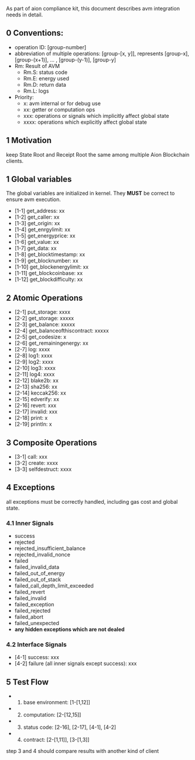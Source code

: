 As part of aion compliance kit, this document describes avm integration needs in detail.

## 0 Conventions:

- operation ID: [group-number]
- abbreviation of multiple operations: [group-[x, y]], represents [group-x], [group-(x+1)], ... , [group-(y-1)], [group-y]
- Rm: Result of AVM
    - Rm.S: status code
    - Rm.E: energy used
    - Rm.D: return data
    - Rm.L: logs
- Priority:
    - x: avm internal or for debug use
    - xx: getter or computation ops
    - xxx: operations or signals which implicitly affect global state
    - xxxx: operations which explicitly affect global state

## 1 Motivation

keep State Root and Receipt Root the same among multiple Aion Blockchain clients.

## 1 Global variables

The global variables are initialized in kernel. They **MUST** be correct to ensure avm execution.

- [1-1] get_address: xx
- [1-2] get_caller: xx
- [1-3] get_origin: xx
- [1-4] get_enrgylimit: xx
- [1-5] get_energyprice: xx
- [1-6] get_value: xx
- [1-7] get_data: xx
- [1-8] get_blocktimestamp: xx
- [1-9] get_blocknumber: xx
- [1-10] get_blockenergylimit: xx
- [1-11] get_blockcoinbase: xx
- [1-12] get_blockdifficulty: xx

## 2 Atomic Operations

- [2-1] put_storage: xxxx
- [2-2] get_storage: xxxxx
- [2-3] get_balance: xxxxx
- [2-4] get_balanceofthiscontract: xxxxx
- [2-5] get_codesize: x
- [2-6] get_remainingenergy: xx
- [2-7] log: xxxx
- [2-8] log1: xxxx
- [2-9] log2: xxxx
- [2-10] log3: xxxx
- [2-11] log4: xxxx
- [2-12] blake2b: xx
- [2-13] sha256: xx
- [2-14] keccak256: xx
- [2-15] edverify: xx
- [2-16] revert: xxx
- [2-17] invalid: xxx
- [2-18] print: x
- [2-19] println: x

## 3 Composite Operations

- [3-1] call: xxx
- [3-2] create: xxxx
- [3-3] selfdestruct: xxxx

## 4 Exceptions

all exceptions must be correctly handled, including gas cost and global state.

### 4.1 Inner Signals

- success
- rejected
- rejected_insufficient_balance
- rejected_invalid_nonce
- failed
- failed_invalid_data
- failed_out_of_energy
- failed_out_of_stack
- failed_call_depth_limit_exceeded
- failed_revert
- failed_invalid
- failed_exception
- failed_rejected
- failed_abort
- failed_unexpected
- **any hidden exceptions which are not dealed**

### 4.2 Interface Signals

- [4-1] success: xxx
- [4-2] failure (all inner signals except success): xxx

## 5 Test Flow

- 1. base environment: [1-[1,12]]
- 2. computation: [2-[12,15]]
- 3. status code: [2-16], [2-17], [4-1], [4-2]
- 4. contract: [2-[1,11]], [3-[1,3]]

step 3 and 4 should compare results with another kind of client
